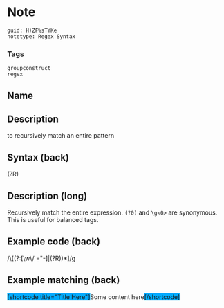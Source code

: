 # Note
```
guid: H)ZF%sTYKe
notetype: Regex Syntax
```

### Tags
```
groupconstruct
regex
```

## Name


## Description
to recursively match an entire pattern

## Syntax (back)
<div>(?R)</div>

## Description (long)
Recursively match the entire expression. <code>(?0)</code> and <code>\g<0></code> are synonymous. This is useful for balanced tags.

## Example code (back)
<div>/\[(?:[\w\/ ="-]|(?R))*]/g</div>

## Example matching (back)
<span style="background-color: rgb(0, 170, 255);">[shortcode title="Title Here"]</span>Some content here<span style="background-color: rgb(0, 170, 255);">[/shortcode]</span>
